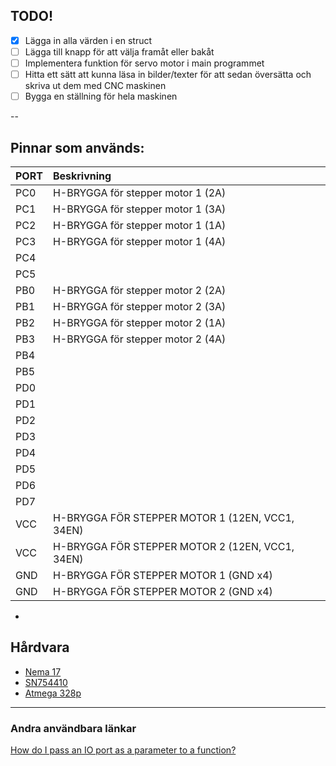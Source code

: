 ## TODO!

- [x] Lägga in alla värden i en struct
- [ ] Lägga till knapp för att välja framåt eller bakåt
- [ ] Implementera funktion för servo motor i main programmet
- [ ] Hitta ett sätt att kunna läsa in bilder/texter för att sedan översätta och skriva ut dem med CNC maskinen
- [ ] Bygga en ställning för hela maskinen

--

## Pinnar som används:

| PORT | Beskrivning |
| :--- | :--- |
| PC0 | H-BRYGGA för stepper motor 1 (2A) |
| PC1 | H-BRYGGA för stepper motor 1 (3A) |
| PC2 | H-BRYGGA för stepper motor 1 (1A) |
| PC3 | H-BRYGGA för stepper motor 1 (4A) |
| PC4 | |
| PC5 | |
| PB0 | H-BRYGGA för stepper motor 2 (2A) |
| PB1 | H-BRYGGA för stepper motor 2 (3A) |
| PB2 | H-BRYGGA för stepper motor 2 (1A) |
| PB3 | H-BRYGGA för stepper motor 2 (4A) |
| PB4 | |
| PB5 | |
| PD0 | |
| PD1 | |
| PD2 | |
| PD3 | |
| PD4 | |
| PD5 | |
| PD6 | |
| PD7 | |
| VCC | H-BRYGGA FÖR STEPPER MOTOR 1 (12EN, VCC1, 34EN) |
| VCC | H-BRYGGA FÖR STEPPER MOTOR 2 (12EN, VCC1, 34EN) |
| GND | H-BRYGGA FÖR STEPPER MOTOR 1 (GND x4) |
| GND | H-BRYGGA FÖR STEPPER MOTOR 2 (GND x4) |

-

## Hårdvara
- [Nema 17](http://reprap.org/wiki/NEMA_17_Stepper_motor)
- [SN754410](http://www.ti.com/lit/ds/symlink/sn754410.pdf)
- [Atmega 328p](http://www.atmel.com/images/Atmel-8271-8-bit-AVR-Microcontroller-ATmega48A-48PA-88A-88PA-168A-168PA-328-328P_datasheet_Complete.pdf)

-----

### Andra användbara länkar
[How do I pass an IO port as a parameter to a function?](http://www.atmel.com/webdoc/avrlibcreferencemanual/FAQ_1faq_port_pass.html)
